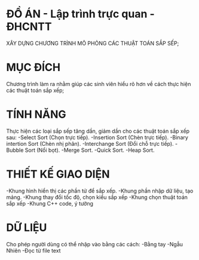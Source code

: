 # ĐỒ ÁN - Lập trình trực quan - ĐHCNTT
XÂY DỰNG CHƯƠNG TRÌNH MÔ PHỎNG CÁC THUẬT TOÁN SẮP SẾP;

# MỤC ĐÍCH
Chương trình làm ra nhằm giúp các sinh viên hiểu rõ hơn về cách thực hiện các thuật toán sắp xếp;

# TÍNH NĂNG
Thực hiện các loại sắp sếp tăng dần, giảm dần cho các thuật toán sắp xếp sau:
-Select Sort (Chọn trực tiếp).
-Insertion Sort (Chèn trực tiếp).
-Binary intertion Sort (Chèn nhị phân).
-Interchange Sort (Đổi chỗ trực tiếp).
-Bubble Sort (Nổi bọt).
-Merge Sort.
-Quick Sort.
-Heap Sort.

# THIẾT KẾ GIAO DIỆN
-Khung hình hiển thị các phần tử để sắp xếp.
-Khung phần nhập dữ liệu, tạo mảng.
-Khung thay đổi tốc độ, chọn kiểu sắp xếp
-Khung chọn thuật toán sắp xếp
-Khung C++ code, ý tưởng

# DỮ LIỆU
Cho phép người dùng có thể nhập vào bằng các cách:
-Bằng tay
-Ngẫu Nhiên
-Đọc từ file text
